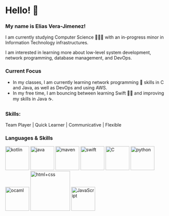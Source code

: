 # Hello! 👋 #


### My name is Elias Vera-Jimenez! ###

I am currently studying Computer Science 👨🏽‍💻 with an in-progress minor in Information Technology infrastructures.

I am interested in learning more about low-level system development, network programming, database management, and DevOps.
### Current Focus ###
* In my classes, I am currently learning network programming 🛜 skills in C and Java, as well as DevOps and using AWS.
* In my free time, I am bouncing between learning Swift 🐦‍🔥 and improving my skills in Java ☕️.
### Skills: ###
Team Player | Quick Learner | Communicative | Flexible 

### Languages & Skills ###
<img src="https://github.com/user-attachments/assets/168a776d-b457-4fba-9ceb-e7afee920812" width="75" height="75" alt="kotlin"/>
<img src="https://github.com/eliasrvjimenez/eliasrvjimenez/assets/100444100/3ba3868b-b9fa-440c-a23c-b8cccf2251dc" alt="java" width=75/>
<img src="https://github.com/user-attachments/assets/22e79077-dd36-4c44-b928-e46c6dbd1516" alt="maven" width=75/>
<img src="https://github.com/user-attachments/assets/fa9f263f-78c4-4fb0-b26d-7410e19e2ac0" alt="swift" width=75/>
<img src="https://github.com/eliasrvjimenez/eliasrvjimenez/assets/100444100/c31f571a-a59a-48f0-877c-5ea074dfa354" alt="C" width=75/>
<img src="https://github.com/eliasrvjimenez/eliasrvjimenez/assets/100444100/1113efd8-8f25-4061-bc04-de4833adf571" alt="python" width=75/> 
<img src="https://github.com/eliasrvjimenez/eliasrvjimenez/assets/100444100/cad1ca58-d5cd-4212-b57f-a0650731f145" alt="ocaml" width=75/>
<img src="https://github.com/eliasrvjimenez/eliasrvjimenez/assets/100444100/56d3a620-c353-4c73-8a27-4f1b37fb60d6" alt="html+css" width=125/>
<img src="https://github.com/eliasrvjimenez/eliasrvjimenez/assets/100444100/30710e3b-2f41-4274-9fce-01e14ee5df54" alt="JavaScript" width=75/>













